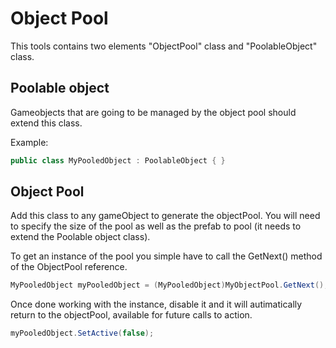 # Object Pool

This tools contains two elements "ObjectPool" class and "PoolableObject" class.

## Poolable object

Gameobjects that are going to be managed by the object pool should extend this class.

Example:

``` c#
public class MyPooledObject : PoolableObject { }
```

## Object Pool

Add this class to any gameObject to generate the objectPool. You will need to specify the size of the pool as well as the prefab to pool (it needs to extend the Poolable object class).

To get an instance of the pool you simple have to call the GetNext() method of the ObjectPool reference.

``` c#
MyPooledObject myPooledObject = (MyPooledObject)MyObjectPool.GetNext();
``` 

Once done working with the instance, disable it and it will autimatically return to the objectPool, available for future calls to action.

``` c#
myPooledObject.SetActive(false);
``` 
